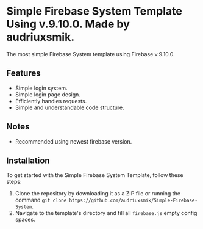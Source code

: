 <p align="center">
 
</p>

# Simple Firebase System Template Using v.9.10.0. Made by audriuxsmik.

The most simple Firebase System template using Firebase v.9.10.0.

## Features

- Simple login system.
- Simple login page design.
- Efficiently handles requests.
- Simple and understandable code structure.

## Notes

- Recommended using newest firebase version.

## Installation

To get started with the Simple Firebase System Template, follow these steps:

1. Clone the repository by downloading it as a ZIP file or running the command `git clone https://github.com/audriuxsmik/Simple-Firebase-System`.
2. Navigate to the template's directory and fill all `firebase.js` empty config spaces.


